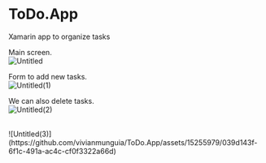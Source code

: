 # ToDo.App
Xamarin app to organize tasks

Main screen. <br>
![Untitled](https://github.com/vivianmunguia/ToDo.App/assets/15255979/1f546f0e-cf4d-42ee-8c35-66c655f8c5c2)

Form to add new tasks. <br>
![Untitled(1)](https://github.com/vivianmunguia/ToDo.App/assets/15255979/4462b6ee-1c2a-4020-9204-7bb6910cb91f)

We can also delete tasks. <br>
![Untitled(2)](https://github.com/vivianmunguia/ToDo.App/assets/15255979/f720e17f-b618-4ce8-9226-40fbf72786d2)

<br>
![Untitled(3)](https://github.com/vivianmunguia/ToDo.App/assets/15255979/039d143f-6f1c-491a-ac4c-cf0f3322a66d)
